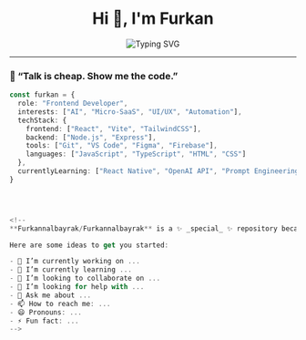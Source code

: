 <h1 align="center">Hi 👋, I'm Furkan</h1>
<p align="center">
  <img src="https://readme-typing-svg.herokuapp.com?font=Fira+Code&duration=3000&pause=1000&color=00F7FF&center=true&width=435&lines=Frontend+Developer;AI+and+Tech+Explorer;Lifelong+Learner" alt="Typing SVG" />
</p>

---

### 🧠 “Talk is cheap. Show me the code.”

```ts
const furkan = {
  role: "Frontend Developer",
  interests: ["AI", "Micro-SaaS", "UI/UX", "Automation"],
  techStack: {
    frontend: ["React", "Vite", "TailwindCSS"],
    backend: ["Node.js", "Express"],
    tools: ["Git", "VS Code", "Figma", "Firebase"],
    languages: ["JavaScript", "TypeScript", "HTML", "CSS"]
  },
  currentlyLearning: ["React Native", "OpenAI API", "Prompt Engineering"]
}




<!--
**Furkannalbayrak/Furkannalbayrak** is a ✨ _special_ ✨ repository because its `README.md` (this file) appears on your GitHub profile.

Here are some ideas to get you started:

- 🔭 I’m currently working on ...
- 🌱 I’m currently learning ...
- 👯 I’m looking to collaborate on ...
- 🤔 I’m looking for help with ...
- 💬 Ask me about ...
- 📫 How to reach me: ...
- 😄 Pronouns: ...
- ⚡ Fun fact: ...
-->
